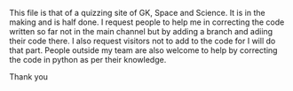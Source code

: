 This file is that of a quizzing site of GK, Space and Science.
It is in the making and is half done.
I request people to help me in correcting the code written so far not in the main channel but by adding a branch and adiing their code there.
I also request visitors not to add to the code for I will do that part.
People outside my team  are also welcome to help by correcting the code in python as per their knowledge.

Thank you
